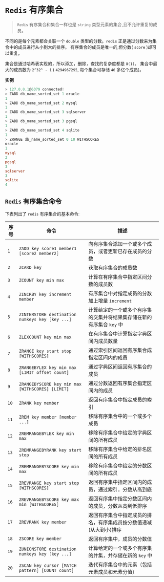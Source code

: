 # `Redis` 有序集合
> `Redis` 有序集合和集合一样也是 `string` 类型元素的集合,且不允许重复的成员。

不同的是每个元素都会关联一个 `double` 类型的分数。`redis` 正是通过分数来为集合中的成员进行从小到大的排序。
有序集合的成员是唯一的,但分数( `score` )却可以重复。

集合是通过哈希表实现的，所以添加，删除，查找的复杂度都是 `O(1)`。 集合中最大的成员数为 `2^32^ - 1` ( `4294967295`, 每个集合可存储 `40` 多亿个成员)。

**实例**
```powershell
> 127.0.0.1@6379 connected!
> ZADD db_name_sorted_set 1 oracle
1
> ZADD db_name_sorted_set 2 mysql
1
> ZADD db_name_sorted_set 3 sqlserver
1
> ZADD db_name_sorted_set 3 pgsql
1
> ZADD db_name_sorted_set 4 sqlite
1
> ZRANGE db_name_sorted_set 0 10 WITHSCORES
oracle
1
mysql
2
pgsql
3
sqlserver
3
sqlite
4
```

## `Redis` 有序集合命令
下表列出了 `redis` 有序集合的基本命令:

序号|命令|描述
-|-|-
`1`|`ZADD key score1 member1 [score2 member2]`|向有序集合添加一个或多个成员，或者更新已存在成员的分数
`2`|`ZCARD key`|获取有序集合的成员数
`3`|`ZCOUNT key min max`|计算在有序集合中指定区间分数的成员数
`4`|`ZINCRBY key increment member`|有序集合中对指定成员的分数加上增量 `increment`
`5`|`ZINTERSTORE destination numkeys key [key ...]`|计算给定的一个或多个有序集的交集并将结果集存储在新的有序集合 `key` 中
`6`|`ZLEXCOUNT key min max`|在有序集合中计算指定字典区间内成员数量
`7`|`ZRANGE key start stop [WITHSCORES]`|通过索引区间返回有序集合成指定区间内的成员
`8`|`ZRANGEBYLEX key min max [LIMIT offset count]`|通过字典区间返回有序集合的成员
`9`|`ZRANGEBYSCORE key min max [WITHSCORES] [LIMIT]`|通过分数返回有序集合指定区间内的成员
`10`|`ZRANK key member`|返回有序集合中指定成员的索引
`11`|`ZREM key member [member ...]`|移除有序集合中的一个或多个成员
`12`|`ZREMRANGEBYLEX key min max`|移除有序集合中给定的字典区间的所有成员
`13`|`ZREMRANGEBYRANK key start stop`|移除有序集合中给定的排名区间的所有成员
`14`|`ZREMRANGEBYSCORE key min max`|移除有序集合中给定的分数区间的所有成员
`15`|`ZREVRANGE key start stop [WITHSCORES]`|返回有序集中指定区间内的成员，通过索引，分数从高到底
`16`|`ZREVRANGEBYSCORE key max min [WITHSCORES]`|返回有序集中指定分数区间内的成员，分数从高到低排序
`17`|`ZREVRANK key member`|返回有序集合中指定成员的排名，有序集成员按分数值递减(从大到小)排序
`18`|`ZSCORE key member`|返回有序集中，成员的分数值
`19`|`ZUNIONSTORE destination numkeys key [key ...]`|计算给定的一个或多个有序集的并集，并存储在新的 `key` 中
`20`|`ZSCAN key cursor [MATCH pattern] [COUNT count]`|迭代有序集合中的元素（包括元素成员和元素分值）

